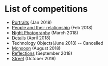 # List of competitions

* [Portraits](/2018/01_Portraits.md) (Jan 2018)
* [People and their relationship](/2018/people_and_their_relationship.md) (Feb 2018)
* [Night Photography](/2018/night_photography.md) (March 2018)
* [Details](/2018/details.md) (April 2018)
* Technology Objects(June 2018) -- Cancelled
* [Monsoon](/2018/monsoon.md) (August 2018)  
* [Reflections](/2018/reflections.md) (September 2018)
* [Street](/2018/street.md) (October 2018)
